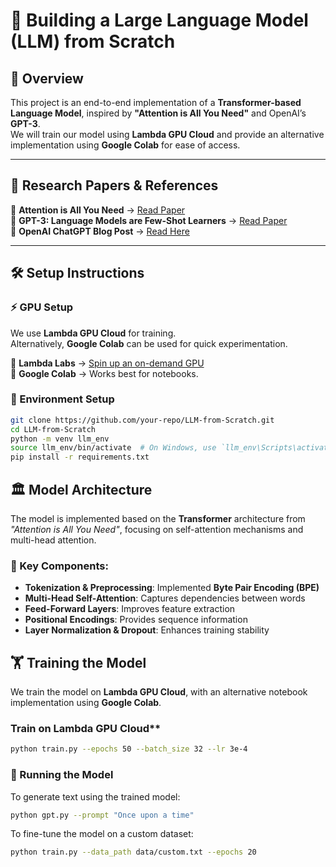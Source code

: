 # 🚀 Building a Large Language Model (LLM) from Scratch  

## 📌 Overview  
This project is an end-to-end implementation of a **Transformer-based Language Model**, inspired by **"Attention is All You Need"** and OpenAI’s **GPT-3**.  
We will train our model using **Lambda GPU Cloud** and provide an alternative implementation using **Google Colab** for ease of access.

---

## 📖 Research Papers & References  
📄 **Attention is All You Need** → [Read Paper](https://arxiv.org/abs/1706.03762)  
📄 **GPT-3: Language Models are Few-Shot Learners** → [Read Paper](https://arxiv.org/abs/2005.14165)  
📄 **OpenAI ChatGPT Blog Post** → [Read Here](https://openai.com/blog/chatgpt/)  

---

## 🛠️ Setup Instructions

### ⚡ GPU Setup
We use **Lambda GPU Cloud** for training.  
Alternatively, **Google Colab** can be used for quick experimentation.

🔗 **Lambda Labs** → [Spin up an on-demand GPU](https://lambdalabs.com)  
🔗 **Google Colab** → Works best for notebooks.

### 🔧 Environment Setup  
```bash
git clone https://github.com/your-repo/LLM-from-Scratch.git
cd LLM-from-Scratch
python -m venv llm_env
source llm_env/bin/activate  # On Windows, use `llm_env\Scripts\activate`
pip install -r requirements.txt
```

## 🏛️ Model Architecture  
The model is implemented based on the **Transformer** architecture from *"Attention is All You Need"*, focusing on self-attention mechanisms and multi-head attention.

### 🔹 Key Components:
- **Tokenization & Preprocessing**: Implemented **Byte Pair Encoding (BPE)**  
- **Multi-Head Self-Attention**: Captures dependencies between words  
- **Feed-Forward Layers**: Improves feature extraction  
- **Positional Encodings**: Provides sequence information  
- **Layer Normalization & Dropout**: Enhances training stability

## 🏋️ Training the Model  
We train the model on **Lambda GPU Cloud**, with an alternative notebook implementation using **Google Colab**.

### Train on Lambda GPU Cloud**
```bash
python train.py --epochs 50 --batch_size 32 --lr 3e-4
```

### 🧪 Running the Model</br>
To generate text using the trained model:</br>
```bash
python gpt.py --prompt "Once upon a time"
```

To fine-tune the model on a custom dataset:</br>
```bash
python train.py --data_path data/custom.txt --epochs 20
``` 


